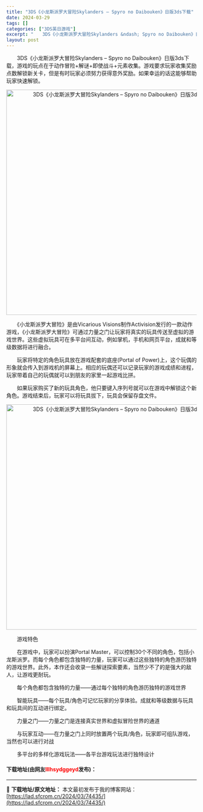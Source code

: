 ```yaml
---
title: "3DS《小龙斯派罗大冒险Skylanders – Spyro no Daibouken》日版3ds下载"
date: 2024-03-29
tags: []
categories: ["3DS英日游戏"]
excerpt: "　　3DS《小龙斯派罗大冒险Skylanders &ndash; Spyro no Daibouken》日版3ds下载，游戏的玩点在于动作冒险+解谜+即使战斗+元素收集。游戏要求玩家收集奖励点数解锁新关卡，但是有时玩家必须努力获得意外奖励。如果幸运的话这能够帮助玩家快速解锁。 　　《小龙斯派罗大冒险&hellip;"
layout: post
---
```


 <p>　　3DS《小龙斯派罗大冒险Skylanders &ndash; Spyro no Daibouken》日版3ds下载，游戏的玩点在于动作冒险+解谜+即使战斗+元素收集。游戏要求玩家收集奖励点数解锁新关卡，但是有时玩家必须努力获得意外奖励。如果幸运的话这能够帮助玩家快速解锁。</p> <p align="center"><img align="" border="0" src="https://lad.sfcrom.cn/wp-content/uploads/2024/03/20240329_66062965bbbf1.png" width="595" alt="3DS《小龙斯派罗大冒险Skylanders – Spyro no Daibouken》日版3ds下载" /></p> <p>　　《小龙斯派罗大冒险》是由Vicarious Visions制作Activision发行的一款动作游戏，《小龙斯派罗大冒险》可通过力量之门让玩家将真实的玩具传送至虚拟的游戏世界。这些虚拟玩具可在多平台间互动，例如掌机，手机和网页平台，成就和等级数据将进行融合。</p> <p>　　玩家将特定的角色玩具放在游戏配套的底座(Portal of Power)上，这个玩偶的形象就会传入到游戏机的屏幕上。相应的玩偶还可以记录玩家的游戏成绩和进程，玩家带着自己的玩偶就可以到朋友的家里一起游戏比拼。</p> <p>　　如果玩家购买了新的玩具角色，他只要键入序列号就可以在游戏中解锁这个新角色。游戏结束后，玩家可以将玩具拔下，玩具会保留存盘文件。</p> <p align="center"><img align="" border="0" src="https://lad.sfcrom.cn/wp-content/uploads/2024/03/20240329_66062966f3ef7.png" width="595" alt="3DS《小龙斯派罗大冒险Skylanders – Spyro no Daibouken》日版3ds下载" /></p> <p>　　游戏特色</p> <p>　　在游戏中，玩家可以扮演Portal Master，可以控制30个不同的角色，包括小龙斯派罗。而每个角色都包含独特的力量，玩家可以通过这些独特的角色游历独特的游戏世界。此外，本作还会收录一些解谜探索要素，当然少不了的是强大的敌人，让游戏更耐玩。</p> <p>　　每个角色都包含独特的力量&mdash;&mdash;通过每个独特的角色游历独特的游戏世界</p> <p>　　智能玩具&mdash;&mdash;每个玩具/角色可记忆玩家的分享体验。成就和等级数据与玩具和玩具间的互动进行绑定。</p> <p>　　力量之门&mdash;&mdash;力量之门是连接真实世界和虚拟冒险世界的通道</p> <p>　　与玩家互动&mdash;&mdash;在力量之门上同时放置两个玩具/角色，玩家即可组队游戏，当然也可以进行对战</p> <p>　　多平台的多样化游戏玩法&mdash;&mdash;各平台游戏玩法进行独特设计</p> <p><h4>下载地址(由网友<font color="red">lllhsydggeyd</font>发布)：</h4></p> 

---
📖 **下载地址/原文地址：** 本文最初发布于我的博客网站：[https://lad.sfcrom.cn/2024/03/74435/](https://lad.sfcrom.cn/2024/03/74435/)
